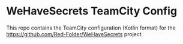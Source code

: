 # WeHaveSecrets TeamCity Config
This repo contains the TeamCity configuration (Kotlin format) for the https://github.com/Red-Folder/WeHaveSecrets project
